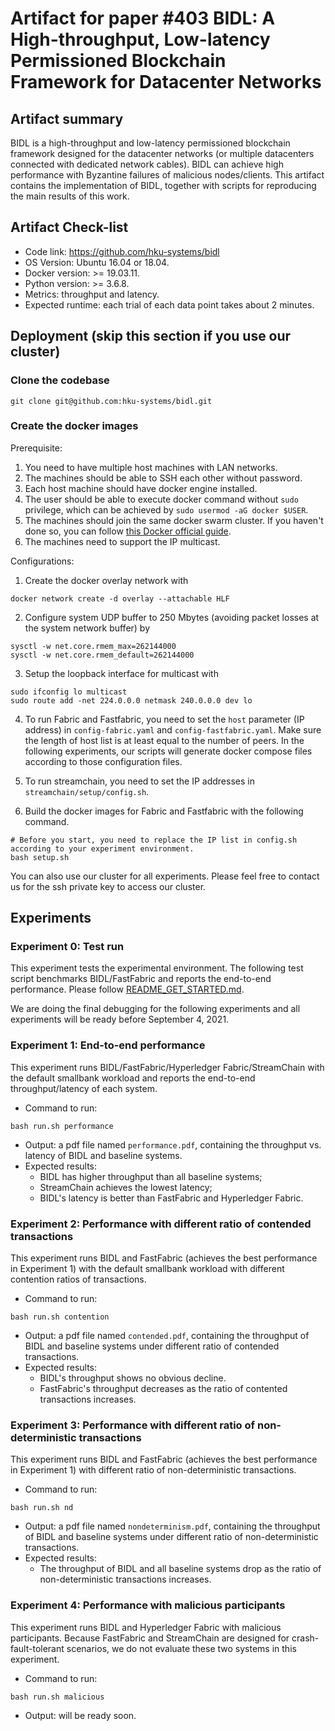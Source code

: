 # Artifact for paper #403 BIDL: A High-throughput, Low-latency Permissioned Blockchain Framework for Datacenter Networks

## Artifact summary

BIDL is a high-throughput and low-latency permissioned blockchain framework designed for the datacenter networks (or multiple datacenters connected with dedicated network cables). BIDL can achieve high performance with Byzantine failures of malicious nodes/clients. This artifact contains the implementation of BIDL, together with scripts for reproducing the main results of this work.

## Artifact Check-list

- Code link: <https://github.com/hku-systems/bidl>
- OS Version: Ubuntu 16.04 or 18.04.
- Docker version: >= 19.03.11.
- Python version: >= 3.6.8.
- Metrics: throughput and latency.
- Expected runtime: each trial of each data point takes about 2 minutes.

## Deployment (skip this section if you use our cluster)

### Clone the codebase

```shell
git clone git@github.com:hku-systems/bidl.git
```

### Create the docker images

Prerequisite:

1. You need to have multiple host machines with LAN networks.
2. The machines should be able to SSH each other without password.
3. Each host machine should have docker engine installed.
4. The user should be able to execute docker command without `sudo` privilege, which can be achieved by `sudo usermod -aG docker $USER`.
5. The machines should join the same docker swarm cluster. If you haven't done so, you can follow [this Docker official guide](https://docs.docker.com/engine/swarm/swarm-tutorial/).
6. The machines need to support the IP multicast.

Configurations:

1. Create the docker overlay network with

```shell
docker network create -d overlay --attachable HLF
```

2. Configure system UDP buffer to 250 Mbytes (avoiding packet losses at the system network buffer) by

```shell
sysctl -w net.core.rmem_max=262144000
sysctl -w net.core.rmem_default=262144000
```

3. Setup the loopback interface for multicast with

```shell
sudo ifconfig lo multicast
sudo route add -net 224.0.0.0 netmask 240.0.0.0 dev lo
```

4. To run Fabric and Fastfabric, you need to set the `host` parameter (IP address) in `config-fabric.yaml` and `config-fastfabric.yaml`. Make sure the length of host list is at least equal to the number of peers. In the following experiments, our scripts will generate docker compose files according to those configuration files.

5. To run streamchain, you need to set the IP addresses in `streamchain/setup/config.sh`.

6. Build the docker images for Fabric and Fastfabric with the following command.

```shell
# Before you start, you need to replace the IP list in config.sh according to your experiment environment. 
bash setup.sh
```

You can also use our cluster for all experiments. Please feel free to contact us for the ssh private key to access our cluster.

## Experiments

### Experiment 0: Test run

This experiment tests the experimental environment. The following test script benchmarks BIDL/FastFabric and reports the end-to-end performance.
Please follow [README_GET_STARTED.md](https://github.com/hku-systems/bidl/blob/main/README_GET_STARTED.md).

We are doing the final debugging for the following experiments and all
experiments will be ready before September 4, 2021.

### Experiment 1: End-to-end performance

This experiment runs BIDL/FastFabric/Hyperledger Fabric/StreamChain with the default smallbank workload and reports the end-to-end throughput/latency of each system.

- Command to run:

```shell
bash run.sh performance
```

- Output: a pdf file named `performance.pdf`, containing the throughput vs. latency of BIDL and baseline systems.
- Expected results:
	- BIDL has higher throughput than all baseline systems;
	- StreamChain achieves the lowest latency;
	- BIDL's latency is better than FastFabric and Hyperledger Fabric.

### Experiment 2: Performance with different ratio of contended transactions

This experiment runs BIDL and FastFabric (achieves the best performance in Experiment 1) with the default smallbank workload with different contention ratios of transactions.

- Command to run:

```shell
bash run.sh contention
```

- Output: a pdf file named `contended.pdf`, containing the throughput of BIDL and baseline systems under different ratio of contended transactions.
- Expected results:
	- BIDL's throughput shows no obvious decline.
	- FastFabric's throughput decreases as the ratio of contented transactions increases.

### Experiment 3: Performance with different ratio of non-deterministic transactions

This experiment runs BIDL and FastFabric (achieves the best performance in Experiment 1) with different ratio of non-deterministic transactions.

- Command to run:

```shell
bash run.sh nd 
```

- Output: a pdf file named `nondeterminism.pdf`, containing the throughput of BIDL and baseline systems under different ratio of non-deterministic transactions.
- Expected results:
  - The throughput of BIDL and all baseline systems drop as the ratio of non-deterministic transactions increases.

### Experiment 4: Performance with malicious participants

This experiment runs BIDL and Hyperledger Fabric with malicious participants.  Because FastFabric and StreamChain are designed for crash-fault-tolerant scenarios, we do not evaluate these two systems in this experiment.

- Command to run:

```shell
bash run.sh malicious
```

- Output: will be ready soon.
